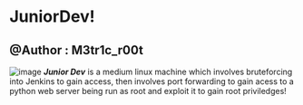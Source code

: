 # JuniorDev!
## @Author : M3tr1c_r00t
![image](https://user-images.githubusercontent.com/99975622/210865706-53f990ea-657f-4e80-a31e-3280c0d314f0.png)
**_Junior Dev_** is a medium linux machine which involves bruteforcing into Jenkins to gain access, then involves port forwarding to gain acess to a python web server being run as root and exploit it to gain root priviledges!
